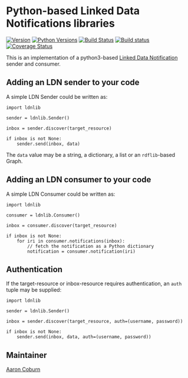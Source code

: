 # Python-based Linked Data Notifications libraries

[![Version](https://img.shields.io/pypi/v/py-ldnlib.svg)](https://pypi.python.org/pypi/py-ldnlib)
[![Python Versions](https://img.shields.io/pypi/pyversions/py-ldnlib.svg)](https://pypi.python.org/pypi/py-ldnlib)
[![Build Status](https://travis-ci.org/trellis-ldp/py-ldnlib.png?branch=master)](https://travis-ci.org/trellis-ldp/py-ldnlib)
[![Build status](https://ci.appveyor.com/api/projects/status/m7tl8ak46ihteouo?svg=true)](https://ci.appveyor.com/project/acoburn/py-ldnlib)
[![Coverage Status](https://coveralls.io/repos/github/trellis-ldp/py-ldnlib/badge.svg?branch=master)](https://coveralls.io/github/trellis-ldp/py-ldnlib?branch=master)

This is an implementation of a python3-based [Linked Data Notification](https://www.w3.org/TR/ldn/) sender and consumer.


## Adding an LDN sender to your code

A simple LDN Sender could be written as:

```
import ldnlib

sender = ldnlib.Sender()

inbox = sender.discover(target_resource)

if inbox is not None:
    sender.send(inbox, data)
```

The `data` value may be a string, a dictionary, a list or an `rdflib`-based Graph.


## Adding an LDN consumer to your code

A simple LDN Consumer could be written as:

```
import ldnlib

consumer = ldnlib.Consumer()

inbox = consumer.discover(target_resource)

if inbox is not None:
    for iri in consumer.notifications(inbox):
        // fetch the notification as a Python dictionary
        notification = consumer.notification(iri)
```


## Authentication

If the target-resource or inbox-resource requires authentication, an `auth` tuple may be supplied:

```
import ldnlib

sender = ldnlib.Sender()

inbox = sender.discover(target_resource, auth=(username, password))

if inbox is not None:
    sender.send(inbox, data, auth=(username, password))
```


## Maintainer

[Aaron Coburn](https://github.com/acoburn)

